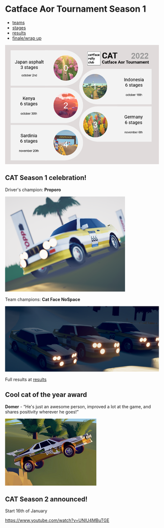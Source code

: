 # Catface Aor Tournament Season 1

- [teams](s1_teams.md)
- [stages](s1_stages.md)
- [results](s1_results.md)
- [finale/wrap up](s1_finale.md)

![Logo](https://github.com/xlsrln/cat/blob/main/images/s1.png?raw=true?raw=true)

## CAT Season 1 celebration!

Driver's champion: **Proporo**

![proporo](https://raw.githubusercontent.com/xlsrln/cat/main/images/proporo.png)

Team champions: **Cat Face NoSpace**

![catface](https://raw.githubusercontent.com/xlsrln/cat/main/images/catfaceteam.png)

Full results at [results](s1_results.md)

## Cool cat of the year award

**Domer** - “He's just an awesome person, improved a lot at the game, and shares positivity wherever he goes!”

![domer](https://raw.githubusercontent.com/xlsrln/cat/main/images/domer.png)

## CAT Season 2 announced!

Start 16th of January

https://www.youtube.com/watch?v=UNIU4MBuTGE
